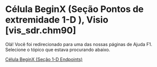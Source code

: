 
# Célula BeginX (Seção Pontos de extremidade 1-D ), Visio [vis_sdr.chm90]

Olá! Você foi redirecionado para uma das nossas páginas de Ajuda F1. Selecione o tópico que estava procurando abaixo.

[Célula BeginX (Seção 1-D Endpoints)](http://msdn.microsoft.com/library/59d92820-3ff6-a73d-ffb7-d33096e904f7%28Office.15%29.aspx)
